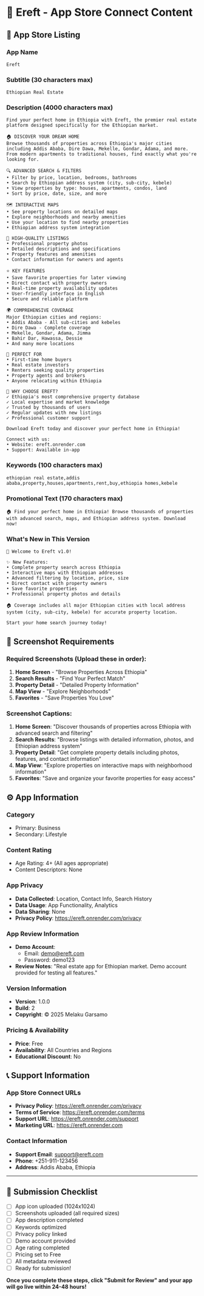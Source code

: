 # 🍎 Ereft - App Store Connect Content

## 📱 App Store Listing

### **App Name**
```
Ereft
```

### **Subtitle** (30 characters max)
```
Ethiopian Real Estate
```

### **Description** (4000 characters max)
```
Find your perfect home in Ethiopia with Ereft, the premier real estate platform designed specifically for the Ethiopian market.

🏠 DISCOVER YOUR DREAM HOME
Browse thousands of properties across Ethiopia's major cities including Addis Ababa, Dire Dawa, Mekelle, Gondar, Adama, and more. From modern apartments to traditional houses, find exactly what you're looking for.

🔍 ADVANCED SEARCH & FILTERS
• Filter by price, location, bedrooms, bathrooms
• Search by Ethiopian address system (city, sub-city, kebele)
• View properties by type: houses, apartments, condos, land
• Sort by price, date, size, and more

🗺️ INTERACTIVE MAPS
• See property locations on detailed maps
• Explore neighborhoods and nearby amenities
• Use your location to find nearby properties
• Ethiopian address system integration

📸 HIGH-QUALITY LISTINGS
• Professional property photos
• Detailed descriptions and specifications
• Property features and amenities
• Contact information for owners and agents

⭐ KEY FEATURES
• Save favorite properties for later viewing
• Direct contact with property owners
• Real-time property availability updates
• User-friendly interface in English
• Secure and reliable platform

🌍 COMPREHENSIVE COVERAGE
Major Ethiopian cities and regions:
• Addis Ababa - All sub-cities and kebeles
• Dire Dawa - Complete coverage
• Mekelle, Gondar, Adama, Jimma
• Bahir Dar, Hawassa, Dessie
• And many more locations

💼 PERFECT FOR
• First-time home buyers
• Real estate investors
• Renters seeking quality properties
• Property agents and brokers
• Anyone relocating within Ethiopia

🚀 WHY CHOOSE EREFT?
✓ Ethiopia's most comprehensive property database
✓ Local expertise and market knowledge
✓ Trusted by thousands of users
✓ Regular updates with new listings
✓ Professional customer support

Download Ereft today and discover your perfect home in Ethiopia!

Connect with us:
• Website: ereft.onrender.com
• Support: Available in-app
```

### **Keywords** (100 characters max)
```
ethiopian real estate,addis ababa,property,houses,apartments,rent,buy,ethiopia homes,kebele
```

### **Promotional Text** (170 characters max)
```
🏠 Find your perfect home in Ethiopia! Browse thousands of properties with advanced search, maps, and Ethiopian address system. Download now!
```

### **What's New in This Version**
```
🎉 Welcome to Ereft v1.0!

✨ New Features:
• Complete property search across Ethiopia
• Interactive maps with Ethiopian addresses
• Advanced filtering by location, price, size
• Direct contact with property owners
• Save favorite properties
• Professional property photos and details

🏠 Coverage includes all major Ethiopian cities with local address system (city, sub-city, kebele) for accurate property location.

Start your home search journey today!
```

## 📸 Screenshot Requirements

### **Required Screenshots** (Upload these in order):

1. **Home Screen** - "Browse Properties Across Ethiopia"
2. **Search Results** - "Find Your Perfect Match"
3. **Property Detail** - "Detailed Property Information"
4. **Map View** - "Explore Neighborhoods"
5. **Favorites** - "Save Properties You Love"

### **Screenshot Captions:**

1. **Home Screen**: "Discover thousands of properties across Ethiopia with advanced search and filtering"
2. **Search Results**: "Browse listings with detailed information, photos, and Ethiopian address system"
3. **Property Detail**: "Get complete property details including photos, features, and contact information"
4. **Map View**: "Explore properties on interactive maps with neighborhood information"
5. **Favorites**: "Save and organize your favorite properties for easy access"

## ⚙️ App Information

### **Category**
- Primary: Business
- Secondary: Lifestyle

### **Content Rating**
- Age Rating: 4+ (All ages appropriate)
- Content Descriptors: None

### **App Privacy**
- **Data Collected**: Location, Contact Info, Search History
- **Data Usage**: App Functionality, Analytics
- **Data Sharing**: None
- **Privacy Policy**: https://ereft.onrender.com/privacy

### **App Review Information**
- **Demo Account**: 
  - Email: demo@ereft.com
  - Password: demo123
- **Review Notes**: "Real estate app for Ethiopian market. Demo account provided for testing all features."

### **Version Information**
- **Version**: 1.0.0
- **Build**: 2
- **Copyright**: © 2025 Melaku Garsamo

### **Pricing & Availability**
- **Price**: Free
- **Availability**: All Countries and Regions
- **Educational Discount**: No

## 📞 Support Information

### **App Store Connect URLs**
- **Privacy Policy**: https://ereft.onrender.com/privacy
- **Terms of Service**: https://ereft.onrender.com/terms
- **Support URL**: https://ereft.onrender.com/support
- **Marketing URL**: https://ereft.onrender.com

### **Contact Information**
- **Support Email**: support@ereft.com
- **Phone**: +251-911-123456
- **Address**: Addis Ababa, Ethiopia

---

## 🚀 Submission Checklist

- [ ] App icon uploaded (1024x1024)
- [ ] Screenshots uploaded (all required sizes)
- [ ] App description completed
- [ ] Keywords optimized
- [ ] Privacy policy linked
- [ ] Demo account provided
- [ ] Age rating completed
- [ ] Pricing set to Free
- [ ] All metadata reviewed
- [ ] Ready for submission!

**Once you complete these steps, click "Submit for Review" and your app will go live within 24-48 hours!**
